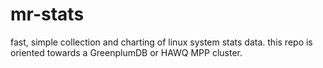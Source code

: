 # mr-stats
fast, simple collection and charting of linux system stats data.
this repo is oriented towards a GreenplumDB or HAWQ MPP cluster.
